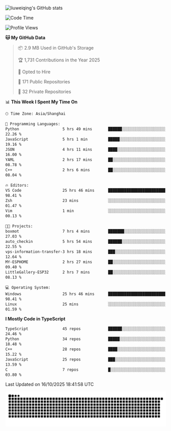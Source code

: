 ![liuweiqing's GitHub stats](https://github-readme-stats.vercel.app/api?username=14790897&show_icons=true&locale=cn&include_all_commits=true&count_private=true)

<!--START_SECTION:waka-->
![Code Time](http://img.shields.io/badge/Code%20Time-2%2C642%20hrs%2056%20mins-blue)

![Profile Views](http://img.shields.io/badge/Profile%20Views-3-blue)

**🐱 My GitHub Data** 

> 📦 2.9 MB Used in GitHub's Storage 
 > 
> 🏆 1,731 Contributions in the Year 2025
 > 
> 💼 Opted to Hire
 > 
> 📜 171 Public Repositories 
 > 
> 🔑 32 Private Repositories 
 > 
📊 **This Week I Spent My Time On** 

```text
🕑︎ Time Zone: Asia/Shanghai

💬 Programming Languages: 
Python                   5 hrs 49 mins       ██████░░░░░░░░░░░░░░░░░░░   22.26 % 
JavaScript               5 hrs 1 min         █████░░░░░░░░░░░░░░░░░░░░   19.16 % 
JSON                     4 hrs 11 mins       ████░░░░░░░░░░░░░░░░░░░░░   16.00 % 
YAML                     2 hrs 17 mins       ██░░░░░░░░░░░░░░░░░░░░░░░   08.78 % 
C++                      2 hrs 6 mins        ██░░░░░░░░░░░░░░░░░░░░░░░   08.04 % 

🔥 Editors: 
VS Code                  25 hrs 46 mins      █████████████████████████   98.41 % 
Zsh                      23 mins             ░░░░░░░░░░░░░░░░░░░░░░░░░   01.47 % 
Vim                      1 min               ░░░░░░░░░░░░░░░░░░░░░░░░░   00.13 % 

🐱‍💻 Projects: 
boxmot                   7 hrs 4 mins        ███████░░░░░░░░░░░░░░░░░░   27.03 % 
auto_checkin             5 hrs 54 mins       ██████░░░░░░░░░░░░░░░░░░░   22.55 % 
vps-information-transfer-3 hrs 18 mins       ███░░░░░░░░░░░░░░░░░░░░░░   12.64 % 
MY-ESPHOME               2 hrs 27 mins       ██░░░░░░░░░░░░░░░░░░░░░░░   09.40 % 
LittleGallery-ESP32      2 hrs 7 mins        ██░░░░░░░░░░░░░░░░░░░░░░░   08.13 % 

💻 Operating System: 
Windows                  25 hrs 46 mins      █████████████████████████   98.41 % 
Linux                    25 mins             ░░░░░░░░░░░░░░░░░░░░░░░░░   01.59 % 
```

**I Mostly Code in TypeScript** 

```text
TypeScript               45 repos            ██████░░░░░░░░░░░░░░░░░░░   24.46 % 
Python                   34 repos            █████░░░░░░░░░░░░░░░░░░░░   18.48 % 
C++                      28 repos            ████░░░░░░░░░░░░░░░░░░░░░   15.22 % 
JavaScript               25 repos            ███░░░░░░░░░░░░░░░░░░░░░░   13.59 % 
C                        7 repos             █░░░░░░░░░░░░░░░░░░░░░░░░   03.80 % 
```




 Last Updated on 16/10/2025 18:41:58 UTC
<!--END_SECTION:waka-->

<picture>
  <source media="(prefers-color-scheme: dark)" srcset="https://raw.githubusercontent.com/14790897/14790897/output/github-contribution-grid-snake-dark.svg" />
  <source media="(prefers-color-scheme: light)" srcset="https://raw.githubusercontent.com/14790897/14790897/output/github-contribution-grid-snake.svg" />
  <img alt="github-snake" src="https://raw.githubusercontent.com/14790897/14790897/output/github-contribution-grid-snake.svg" />
</picture>
